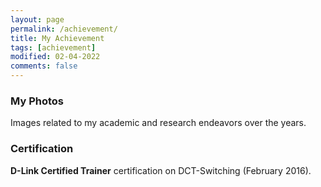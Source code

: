 ```yaml
---
layout: page
permalink: /achievement/
title: My Achievement
tags: [achievement]
modified: 02-04-2022
comments: false
---
```


### My Photos

Images related to my academic and research endeavors over the years.

### Certification

**D-Link Certified Trainer** certification on DCT-Switching (February 2016).




